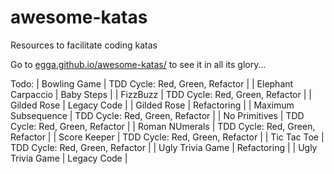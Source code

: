 # awesome-katas

Resources to facilitate coding katas

Go to [egga.github.io/awesome-katas/](https://egga.github.io/awesome-katas/) to see it in all its glory...

Todo:
| Bowling Game        | TDD Cycle: Red, Green, Refactor |
| Elephant Carpaccio  | Baby Steps                      |
| FizzBuzz            | TDD Cycle: Red, Green, Refactor |
| Gilded Rose         | Legacy Code                     |
| Gilded Rose         | Refactoring                     |
| Maximum Subsequence | TDD Cycle: Red, Green, Refactor |
| No Primitives       | TDD Cycle: Red, Green, Refactor |
| Roman NUmerals      | TDD Cycle: Red, Green, Refactor |
| Score Keeper        | TDD Cycle: Red, Green, Refactor |
| Tic Tac Toe         | TDD Cycle: Red, Green, Refactor |
| Ugly Trivia Game    | Refactoring                     |
| Ugly Trivia Game    | Legacy Code                     |